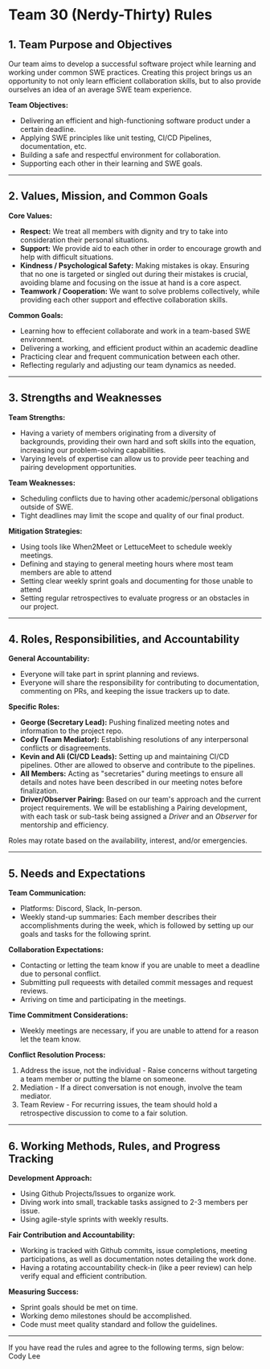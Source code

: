 # Team 30 (Nerdy-Thirty) Rules

## 1. Team Purpose and Objectives

Our team aims to develop a successful software project while learning and working under common SWE practices. Creating this project brings us an opportunity to not only learn efficient collaboration skills, but to also provide ourselves an idea of an average SWE team experience.

**Team Objectives:**

- Delivering an efficient and high-functioning software product under a certain deadline.
- Applying SWE principles like unit testing, CI/CD Pipelines, documentation, etc.
- Building a safe and respectful environment for collaboration.
- Supporting each other in their learning and SWE goals.

---

## 2. Values, Mission, and Common Goals 

**Core Values:** 
- **Respect:** We treat all members with dignity and try to take into consideration their personal situations.
- **Support:** We provide aid to each other in order to encourage growth and help with difficult situations.
- **Kindness / Psychological Safety:** Making mistakes is okay. Ensuring that no one is targeted or singled out during their mistakes is crucial, avoiding blame and focusing on the issue at hand is a core aspect.
- **Teamwork / Cooperation:** We want to solve problems collectively, while providing each other support and effective collaboration skills.

**Common Goals:**
- Learning how to effecient collaborate and work in a team-based SWE environment.
- Delivering a working, and efficient product within an academic deadline
- Practicing clear and frequent communication between each other.
- Reflecting regularly and adjusting our team dynamics as needed.

---

## 3. Strengths and Weaknesses

**Team Strengths:**
- Having a variety of members originating from a diversity of backgrounds, providing their own hard and soft skills into the equation, increasing our problem-solving capabilities.
- Varying levels of expertise can allow us to provide peer teaching and pairing development opportunities.

**Team Weaknesses:**
- Scheduling conflicts due to having other academic/personal obligations outside of SWE.
- Tight deadlines may limit the scope and quality of our final product.

**Mitigation Strategies:**
- Using tools like When2Meet or LettuceMeet to schedule weekly meetings.
- Defining and staying to general meeting hours where most team members are able to attend
- Setting clear weekly sprint goals and documenting for those unable to attend
- Setting regular retrospectives to evaluate progress or an obstacles in our project.

---

## 4. Roles, Responsibilities, and Accountability

**General Accountability:**
- Everyone will take part in sprint planning and reviews.
- Everyone will share the responsibility for contributing to documentation, commenting on PRs, and keeping the issue trackers up to date.

**Specific Roles:**
- **George (Secretary Lead):** Pushing finalized meeting notes and information to the project repo.
- **Cody (Team Mediator):** Establishing resolutions of any interpersonal conflicts or disagreements.
- **Kevin and Ali (CI/CD Leads):** Setting up and maintaining CI/CD pipelines. Other are allowed to observe and contribute to the pipelines.
- **All Members:** Acting as "secretaries" during meetings to ensure all details and notes have been described in our meeting notes before finalization.
- **Driver/Observer Pairing:** Based on our team's approach and the current project requirements. We will be establishing a Pairing development, with each task or sub-task being assigned a *Driver* and an *Observer* for mentorship and efficiency.

Roles may rotate based on the availability, interest, and/or emergencies.

---

## 5. Needs and Expectations

**Team Communication:**
- Platforms: Discord, Slack, In-person.
- Weekly stand-up summaries: Each member describes their accomplishments during the week, which is followed by setting up our goals and tasks for the following sprint.

**Collaboration Expectations:**
- Contacting or letting the team know if you are unable to meet a deadline due to personal conflict.
- Submitting pull requeests with detailed commit messages and request reviews.
- Arriving on time and participating in the meetings.

**Time Commitment Considerations:**
- Weekly meetings are necessary, if you are unable to attend for a reason let the team know.

**Conflict Resolution Process:**
1. Address the issue, not the individual - Raise concerns without targeting a team member or putting the blame on someone.
2. Mediation - If a direct conversation is not enough, involve the team mediator.
3. Team Review - For recurring issues, the team should hold a retrospective discussion to come to a fair solution.

---

## 6. Working Methods, Rules, and Progress Tracking

**Development Approach:**
- Using Github Projects/Issues to organize work.
- Diving work into small, trackable tasks assigned to 2-3 members per issue.
- Using agile-style sprints with weekly results.

**Fair Contribution and Accountability:**
- Working is tracked with Github commits, issue completions, meeting participations, as well as documentation notes detailing the work done.
- Having a rotating accountability check-in (like a peer review) can help verify equal and efficient contribution.

**Measuring Success:**
- Sprint goals should be met on time.
- Working demo milestones should be accomplished.
- Code must meet quality standard and follow the guidelines.

---

If you have read the rules and agree to the following terms, sign below:
Cody Lee
